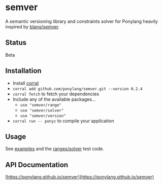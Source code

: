 # semver

A semantic versioning library and constraints solver for Ponylang heavily inspired by [blang/semver](https://github.com/blang/semver).

## Status

Beta

## Installation

* Install [corral](https://github.com/ponylang/corral)
* `corral add github.com/ponylang/semver.git --version 0.2.4`
* `corral fetch` to fetch your dependencies
* Include any of the available packages...
  * `use "semver/range"`
  * `use "semver/solver"`
  * `use "semver/version"`
* `corral run -- ponyc` to compile your application

## Usage

See [examples](examples/) and the [ranges/solver](semver/test/) test code.

## API Documentation

[https://ponylang.github.io/semver](https://ponylang.github.io/semver)
